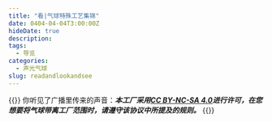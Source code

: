 ```yaml
---
title: "看|气球特殊工艺集锦"
date: 0404-04-04T3:00:00Z
hideDate: true
description: 
tags:
  - 导览
categories:
  - 声光气球
slug: readandlookandsee
---
```

<style>
  blockquote {
    color: #2a4f43; /* 设置字体颜色 */
  }
</style>

{{<card>}}
你听见了广播里传来的声音：***本工厂采用[CC BY-NC-SA 4.0](https://creativecommons.org/licenses/by-nc-sa/4.0/deed.zh-hans)进行许可，在您想要将气球带离工厂范围时，请遵守该协议中所提及的规则。***
{{</card>}}
